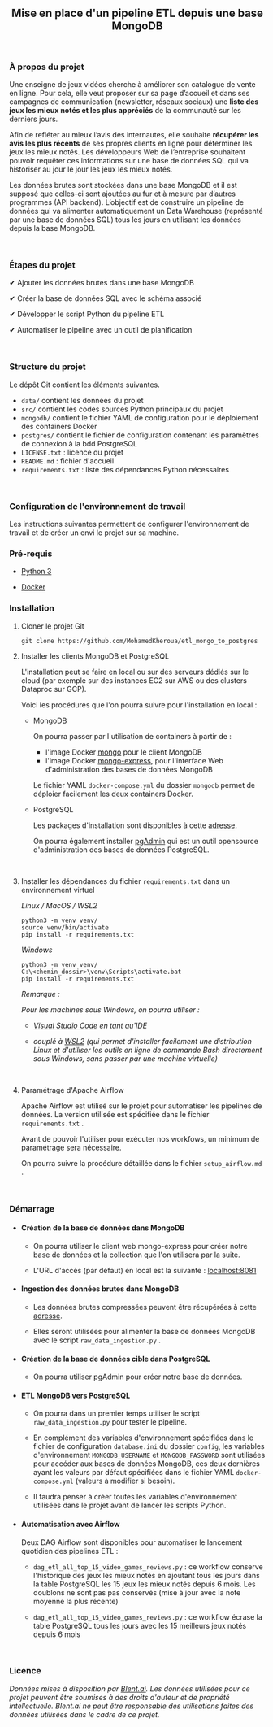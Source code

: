   <h2 align="center">Mise en place d'un pipeline ETL depuis une base MongoDB</h2>

<br />

### **À propos du projet**

Une enseigne de jeux vidéos cherche à améliorer son catalogue de vente en ligne. Pour cela, elle veut proposer sur sa page d’accueil et dans ses campagnes de communication (newsletter, réseaux sociaux) une **liste des jeux les mieux notés et les plus appréciés** de la communauté sur les derniers jours.

Afin de refléter au mieux l’avis des internautes, elle souhaite **récupérer les avis les plus récents** de ses propres clients en ligne pour déterminer les jeux les mieux notés. Les développeurs Web de l’entreprise souhaitent pouvoir requêter ces informations sur une base de données SQL qui va historiser au jour le jour les jeux les mieux notés.

Les données brutes sont stockées dans une base MongoDB et il est supposé que celles-ci sont ajoutées au fur et à mesure par d’autres programmes (API backend). L’objectif est de construire un pipeline de données qui va alimenter automatiquement un Data Warehouse (représenté par une base de données SQL) tous les jours en utilisant les données depuis la base MongoDB.

<br />

### **Étapes du projet**

&#10004; Ajouter les données brutes dans une base MongoDB

&#10004; Créer la base de données SQL avec le schéma associé

&#10004; Développer le script Python du pipeline ETL

&#10004; Automatiser le pipeline avec un outil de planification

<br />

### **Structure du projet**

Le dépôt Git contient les éléments suivantes.

- `data/` contient les données du projet
- `src/` contient les codes sources Python principaux du projet
- `mongodb/` contient le fichier YAML de configuration pour le déploiement des containers Docker
- `postgres/` contient le fichier de configuration contenant les paramètres de connexion à la bdd PostgreSQL
- `LICENSE.txt` : licence du projet
- `README.md` : fichier d'accueil
- `requirements.txt` : liste des dépendances Python nécessaires

<br />

### **Configuration de l'environnement de travail**

Les instructions suivantes permettent de configurer l'environnement de travail et de créer un envi le projet sur sa machine.

### Pré-requis

- <a href="https://www.python.org/downloads/">Python 3</a>

- <a href="https://www.docker.com/products/docker-desktop/">Docker</a>

### Installation

1. Cloner le projet Git

	```
	git clone https://github.com/MohamedKheroua/etl_mongo_to_postgres
	```

2. Installer les clients MongoDB et PostgreSQL

	L'installation peut se faire en local ou sur des serveurs dédiés sur le cloud (par exemple sur des instances EC2 sur AWS ou des clusters Dataproc sur GCP).

	Voici les procédures que l'on pourra suivre pour l'installation en local :

	- MongoDB
	
		On pourra passer par l'utilisation de containers à partir de :
		- l'image Docker <a href="https://hub.docker.com/_/mongo">mongo</a> pour le client MongoDB
		- l'image Docker <a href="https://hub.docker.com/_/mongo-express">mongo-express</a>, pour l'interface Web d'administration des bases de données MongoDB

		Le fichier YAML `docker-compose.yml` du dossier `mongodb` permet de déploier facilement les deux containers Docker.

	- PostgreSQL

		Les packages d'installation sont disponibles à cette <a href="https://www.postgresql.org/download/">adresse</a>.

		On pourra également installer <a href="https://www.pgadmin.org/">pgAdmin</a> qui est un outil opensource d'administration des bases de données PostgreSQL.

<br />

3. Installer les dépendances du fichier `requirements.txt` dans un environnement virtuel

	*Linux / MacOS / WSL2*
	```
	python3 -m venv venv/
	source venv/bin/activate
	pip install -r requirements.txt
	```
	*Windows*
	```
	python3 -m venv venv/
	C:\<chemin_dossir>\venv\Scripts\activate.bat
	pip install -r requirements.txt
	```
	
	*Remarque :*

	*Pour les machines sous Windows, on pourra utiliser :*
	
	- *<a href="https://code.visualstudio.com/download">Visual Studio Code</a> en tant qu'IDE*

	- *couplé à <a href="https://learn.microsoft.com/fr-fr/windows/wsl/install">WSL2</a> (qui permet d'installer facilement une distribution Linux et d'utiliser les outils en ligne de commande Bash directement sous Windows, sans passer par une machine virtuelle)*

<br />

4. Paramétrage d'Apache Airflow

	Apache Airflow est utilisé sur le projet pour automatiser les pipelines de données. La version utilisée est spécifiée dans le fichier `requirements.txt` .

	Avant de pouvoir l'utiliser pour exécuter nos workfows, un minimum de paramétrage sera nécessaire.

	On pourra suivre la procédure détaillée dans le fichier `setup_airflow.md` . 

<br />

### **Démarrage**

- #### Création de la base de données dans MongoDB
 
	- On pourra utiliser le client web mongo-express pour créer notre base de données et la collection que l'on utilisera par la suite.

	- L'URL d'accès (par défaut) en local est la suivante : <a href="http://localhost:8081/">localhost:8081</a>

- #### Ingestion des données brutes dans MongoDB

	- Les données brutes compressées peuvent être récupérées à cette <a href="https://drive.google.com/file/d/1bJoEcxSQ-t64NRz8a6tYX46TpZVBzWsk/view?usp=sharing">adresse</a>.

	- Elles seront utilisées pour alimenter la base de données MongoDB avec le script `raw_data_ingestion.py` .

- #### Création de la base de données cible dans PostgreSQL
	
	- On pourra utiliser pgAdmin pour créer notre base de données.
	
- #### ETL MongoDB vers PostgreSQL

	- On pourra dans un premier temps utiliser le script `raw_data_ingestion.py` pour tester le pipeline.

	- En complément des variables d'environnement spécifiées dans le fichier de configuration `database.ini` du dossier `config`, les variables d'environnement `MONGODB_USERNAME` et `MONGODB_PASSWORD` sont utilisées pour accéder aux bases de données MongoDB, ces deux dernières ayant les valeurs par défaut spécifiées dans le fichier YAML `docker-compose.yml` (valeurs à modifier si besoin).

	- Il faudra penser à créer toutes les variables d'environnement utilisées dans le projet avant de lancer les scripts Python.

- #### **Automatisation avec Airflow**

	Deux DAG Airflow sont disponibles pour automatiser le lancement quotidien des pipelines ETL :

	- `dag_etl_all_top_15_video_games_reviews.py` : ce workflow conserve l'historique des jeux les mieux notés en ajoutant tous les jours dans la table PostgreSQL les 15 jeux les mieux notés depuis 6 mois. Les doublons ne sont pas pas conservés (mise à jour avec la note moyenne la plus récente)

	- `dag_etl_all_top_15_video_games_reviews.py` : ce workflow écrase la table PostgreSQL tous les jours avec les 15 meilleurs jeux notés depuis 6 mois

<br/>

### **Licence**

*Données mises à disposition par <a href="https://blent.ai">Blent.ai</a>. Les données utilisées pour ce projet peuvent être soumises à des droits d'auteur et de propriété intellectuelle. Blent.ai ne peut être responsable des utilisations faites des données utilisées dans le cadre de ce projet.*